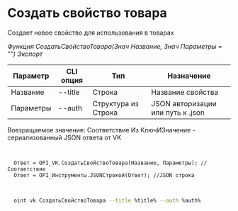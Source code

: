 ﻿---
sidebar_position: 2
---

# Создать свойство товара
 Создает новое свойство для использования в товарах


*Функция СоздатьСвойствоТовара(Знач Название, Знач Параметры = "") Экспорт*

  | Параметр | CLI опция | Тип | Назначение |
  |-|-|-|-|
  | Название | --title | Строка | Название свойства |
  | Параметры | --auth | Структура из Строка | JSON авторизации или путь к .json |

  
  Вовзращаемое значение:   Соответствие Из КлючИЗначение - сериализованный JSON ответа от VK 

```bsl title="Пример кода"
	

  Ответ = OPI_VK.СоздатьСвойствоТовара(Название, Параметры); //Соответствие
  Ответ = OPI_Инструменты.JSONСтрокой(Ответ); //JSON строка
	
```

```sh title="Пример команд CLI"
    
  oint vk СоздатьСвойствоТовара --title %title% --auth %auth%

```


```json title="Результат"



```
